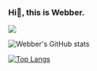 ### Hi👋, this is Webber.

![](https://komarev.com/ghpvc/?username=Webber29&color=4169E1&style=plastic)


![Webber's GitHub stats](https://github-readme-stats.vercel.app/api?username=Webber29&theme=transparent&show_icons=true&hide=prs,issues)

[![Top Langs](https://github-readme-stats.vercel.app/api/top-langs/?username=Webber29&layout=compact)](https://github.com/Webber29/github-readme-stats)
<!--
**Webber29/Webber29** is a ✨ _special_ ✨ repository because its `README.md` (this file) appears on your GitHub profile.

Here are some ideas to get you started:

- 🔭 I’m currently working on ...
- 🌱 I’m currently learning ...
- 👯 I’m looking to collaborate on ...
- 🤔 I’m looking for help with ...
- 💬 Ask me about ...
- 📫 How to reach me: ...
- 😄 Pronouns: ...
- ⚡ Fun fact: ...
-->

